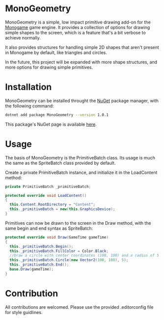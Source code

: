 # MonoGeometry

MonoGeometry is a simple, low impact primitive drawing add-on for the [Monogame](https://monogame.net/) game engine. It provides a collection of options for drawing simple shapes to the screen, which is a feature that's a bit verbose to achieve normally.

It also provides structures for handling simple 2D shapes that aren't present in Monogame by default, like triangles and circles.

In the future, this project will be expanded with more shape structures, and more options for drawing simple primitives.

# Installation

MonoGeometry can be installed throught the [NuGet](https://www.nuget.org/) package manager, with the following command:
```bash
dotnet add package MonoGeometry --version 1.0.1
```
This package's NuGet page is available [here](https://www.nuget.org/packages/MonoGeometry).
# Usage

The basis of MonoGeometry is the PrimitiveBatch class. Its usage is much the same as the SpriteBatch class provided by default.

Create a private PrimitiveBatch instance, and initialize it in the LoadContent method:
```csharp
private PrimitiveBatch _primitiveBatch;

protected override void LoadContent()
{
  this.Content.RootDirectory = "Content";
  this._primitiveBatch = new(this.GraphicsDevice);
}
```
Primitives can now be drawn to the screen in the Draw method, with the same begin and end syntax as SpriteBatch:
```csharp
protected override void Draw(GameTime gameTime)
{
  this._primitiveBatch.Begin();
  this._primitiveBatch.FillColor = Color.Black;
  //Draw a circle with center coordinates (100, 100) and a radius of 5
  this._primitiveBatch.Circle(new Vector2(100, 100), 5);
  this._primitiveBatch.End();
  base.Draw(gameTime);
}
```

# Contribution

All contributions are welcomed. Please use the provided .editorconfig file for style guidlines.
